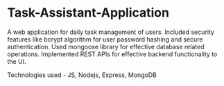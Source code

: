# Task-Assistant-Application

A web application for daily task management of users. Included security
features like bcrypt algorithm for user password hashing and secure authentication. Used mongoose library
for effective database related operations. Implemented REST APIs for effective backend functionality to
the UI.

Technologies used - JS, Nodejs, Express, MongoDB

